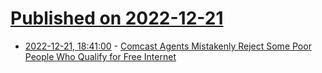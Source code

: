 # [Published on 2022-12-21](index.md)

* [2022-12-21, 18:41:00](https://tech.slashdot.org/story/22/12/21/1554232/comcast-agents-mistakenly-reject-some-poor-people-who-qualify-for-free-internet?utm_source=rss1.0mainlinkanon&utm_medium=feed) - [Comcast Agents Mistakenly Reject Some Poor People Who Qualify for Free Internet](https://tech.slashdot.org/story/22/12/21/1554232/comcast-agents-mistakenly-reject-some-poor-people-who-qualify-for-free-internet?utm_source=rss1.0mainlinkanon&utm_medium=feed)
